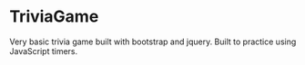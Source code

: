 # TriviaGame

Very basic trivia game built with bootstrap and jquery. Built to practice using JavaScript timers.